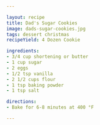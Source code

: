 ```yaml
---

layout: recipe
title: Dad's Sugar Cookies
image: dads-sugar-cookies.jpg
tags: dessert christmas
recipeYield: 4 Dozen Cookie

ingredients:
- 3/4 cup shortening or butter
- 1 cup sugar
- 2 eggs
- 1/2 tsp vanilla
- 2 1/2 cups flour
- 1 tsp baking powder
- 1 tsp salt

directions:
- Bake for 6-8 minutes at 400 °F

---
```


